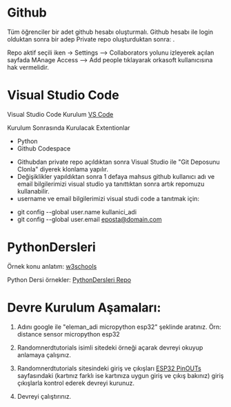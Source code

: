 # Github

Tüm öğrenciler bir adet github hesabı oluşturmalı. Github hesabı ile login olduktan sonra bir adep Private repo oluşturduktan sonra: .

Repo aktif seçili iken -> Settings --> Collaborators yolunu izleyerek açılan sayfada MAnage Access --> Add people tıklayarak orkasoft kullanıcısına hak vermelidir.

# Visual Studio Code

Visual Studio Code Kurulum [VS Code](https://code.visualstudio.com/)

Kurulum Sonrasında Kurulacak Extentionlar

- Python
- Github Codespace

* Githubdan private repo açıldıktan sonra Visual Studio ile "Git Deposunu Clonla" diyerek klonlama yapılır.
* Değişiklikler yapıldıktan sonra 1 defaya mahsus github kullanıcı adı ve email bilgilerimizi visual studio ya tanıttıktan sonra artık repomuzu kullanabilir.
* username ve email bilgilerimizi visual studi code a tanıtmak için:

- git config --global user.name kullanici_adi
- git config --global user.email eposta@domain.com

# PythonDersleri

Örnek konu anlatım: [w3schools](https://www.w3schools.com/python/default.asp)

Python Dersi örnekler: [PythonDersleri Repo](https://github.com/orkasoft/PythonDersleri)

# Devre Kurulum Aşamaları:

1. Adını google ile "eleman_adi micropython esp32" şeklinde aratınız. Örn: distance sensor micropython esp32

2. Randomnerdtutorials isimli sitedeki örneği açarak devreyi okuyup anlamaya çalışınız.

3. Randomnerdtutorials sitesindeki giriş ve çıkışları [ESP32 PinOUTs](https://esp32io.com/images/tutorial/ESP-WROOM-32-Dev-Module-pinout.jpg) sayfasındaki (kartınız farklı ise kartınıza uygun giriş ve çıkış bakınız) giriş çıkışlarla kontrol ederek devreyi kurunuz.

4. Devreyi çalıştırınız.

